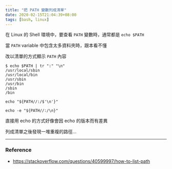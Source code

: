```yaml
---
title: "把 PATH 變數列成清單"
date: 2020-02-15T21:04:39+08:00
tags: [bash, linux]
---
```


在 Linux 的 Shell 環境中，要查看 `PATH` 變數時，通常都是 `echo $PATH`

當 `PATH` variable 中包含太多資料夾時，跟本看不懂

改以清單的方式顯示 `PATH` 內容

```
$ echo $PATH | tr ":" "\n"
/usr/local/sbin
/usr/local/bin
/usr/sbin
/usr/bin
/sbin
/bin
```

```
echo "${PATH//:/$'\n'}"
```

```
echo -e "${PATH//:/\n}"
```

直接用 echo 的方式好像會因 echo 的版本而有差異

列成清單之後發現一堆重複的路徑…

---

### Reference
- https://stackoverflow.com/questions/40599997/how-to-list-path
